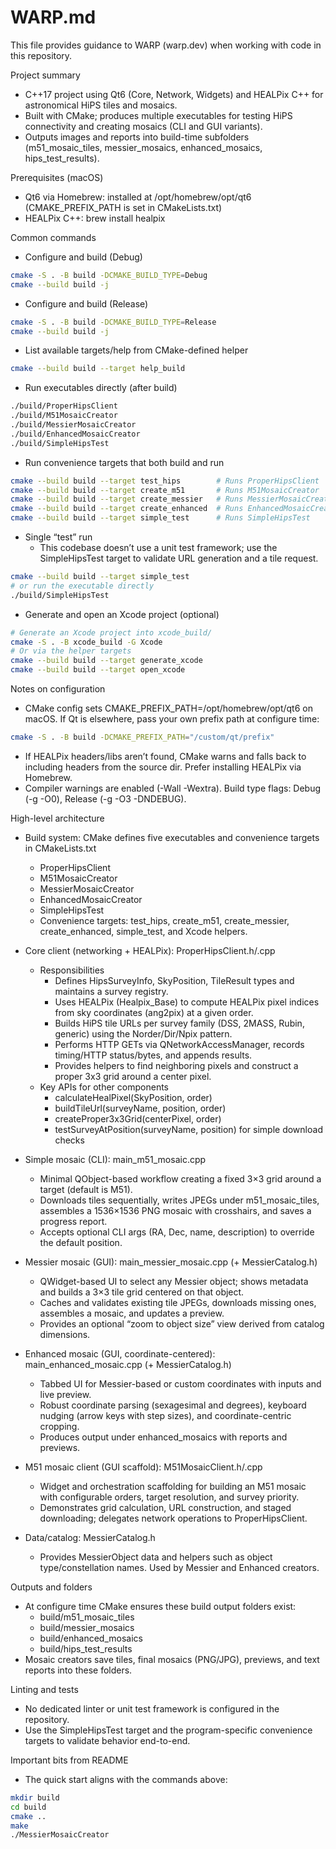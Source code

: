# WARP.md

This file provides guidance to WARP (warp.dev) when working with code in this repository.

Project summary
- C++17 project using Qt6 (Core, Network, Widgets) and HEALPix C++ for astronomical HiPS tiles and mosaics.
- Built with CMake; produces multiple executables for testing HiPS connectivity and creating mosaics (CLI and GUI variants).
- Outputs images and reports into build-time subfolders (m51_mosaic_tiles, messier_mosaics, enhanced_mosaics, hips_test_results).

Prerequisites (macOS)
- Qt6 via Homebrew: installed at /opt/homebrew/opt/qt6 (CMAKE_PREFIX_PATH is set in CMakeLists.txt)
- HEALPix C++: brew install healpix

Common commands
- Configure and build (Debug)
```sh path=null start=null
cmake -S . -B build -DCMAKE_BUILD_TYPE=Debug
cmake --build build -j
```
- Configure and build (Release)
```sh path=null start=null
cmake -S . -B build -DCMAKE_BUILD_TYPE=Release
cmake --build build -j
```
- List available targets/help from CMake-defined helper
```sh path=null start=null
cmake --build build --target help_build
```
- Run executables directly (after build)
```sh path=null start=null
./build/ProperHipsClient
./build/M51MosaicCreator
./build/MessierMosaicCreator
./build/EnhancedMosaicCreator
./build/SimpleHipsTest
```
- Run convenience targets that both build and run
```sh path=null start=null
cmake --build build --target test_hips        # Runs ProperHipsClient
cmake --build build --target create_m51       # Runs M51MosaicCreator
cmake --build build --target create_messier   # Runs MessierMosaicCreator
cmake --build build --target create_enhanced  # Runs EnhancedMosaicCreator
cmake --build build --target simple_test      # Runs SimpleHipsTest
```
- Single “test” run
  - This codebase doesn’t use a unit test framework; use the SimpleHipsTest target to validate URL generation and a tile request.
```sh path=null start=null
cmake --build build --target simple_test
# or run the executable directly
./build/SimpleHipsTest
```
- Generate and open an Xcode project (optional)
```sh path=null start=null
# Generate an Xcode project into xcode_build/
cmake -S . -B xcode_build -G Xcode
# Or via the helper targets
cmake --build build --target generate_xcode
cmake --build build --target open_xcode
```

Notes on configuration
- CMake config sets CMAKE_PREFIX_PATH=/opt/homebrew/opt/qt6 on macOS. If Qt is elsewhere, pass your own prefix path at configure time:
```sh path=null start=null
cmake -S . -B build -DCMAKE_PREFIX_PATH="/custom/qt/prefix"
```
- If HEALPix headers/libs aren’t found, CMake warns and falls back to including headers from the source dir. Prefer installing HEALPix via Homebrew.
- Compiler warnings are enabled (-Wall -Wextra). Build type flags: Debug (-g -O0), Release (-g -O3 -DNDEBUG).

High-level architecture
- Build system: CMake defines five executables and convenience targets in CMakeLists.txt
  - ProperHipsClient
  - M51MosaicCreator
  - MessierMosaicCreator
  - EnhancedMosaicCreator
  - SimpleHipsTest
  - Convenience targets: test_hips, create_m51, create_messier, create_enhanced, simple_test, and Xcode helpers.

- Core client (networking + HEALPix): ProperHipsClient.h/.cpp
  - Responsibilities
    - Defines HipsSurveyInfo, SkyPosition, TileResult types and maintains a survey registry.
    - Uses HEALPix (Healpix_Base) to compute HEALPix pixel indices from sky coordinates (ang2pix) at a given order.
    - Builds HiPS tile URLs per survey family (DSS, 2MASS, Rubin, generic) using the Norder/Dir/Npix pattern.
    - Performs HTTP GETs via QNetworkAccessManager, records timing/HTTP status/bytes, and appends results.
    - Provides helpers to find neighboring pixels and construct a proper 3x3 grid around a center pixel.
  - Key APIs for other components
    - calculateHealPixel(SkyPosition, order)
    - buildTileUrl(surveyName, position, order)
    - createProper3x3Grid(centerPixel, order)
    - testSurveyAtPosition(surveyName, position) for simple download checks

- Simple mosaic (CLI): main_m51_mosaic.cpp
  - Minimal QObject-based workflow creating a fixed 3×3 grid around a target (default is M51).
  - Downloads tiles sequentially, writes JPEGs under m51_mosaic_tiles, assembles a 1536×1536 PNG mosaic with crosshairs, and saves a progress report.
  - Accepts optional CLI args (RA, Dec, name, description) to override the default position.

- Messier mosaic (GUI): main_messier_mosaic.cpp (+ MessierCatalog.h)
  - QWidget-based UI to select any Messier object; shows metadata and builds a 3×3 tile grid centered on that object.
  - Caches and validates existing tile JPEGs, downloads missing ones, assembles a mosaic, and updates a preview.
  - Provides an optional “zoom to object size” view derived from catalog dimensions.

- Enhanced mosaic (GUI, coordinate-centered): main_enhanced_mosaic.cpp (+ MessierCatalog.h)
  - Tabbed UI for Messier-based or custom coordinates with inputs and live preview.
  - Robust coordinate parsing (sexagesimal and degrees), keyboard nudging (arrow keys with step sizes), and coordinate-centric cropping.
  - Produces output under enhanced_mosaics with reports and previews.

- M51 mosaic client (GUI scaffold): M51MosaicClient.h/.cpp
  - Widget and orchestration scaffolding for building an M51 mosaic with configurable orders, target resolution, and survey priority.
  - Demonstrates grid calculation, URL construction, and staged downloading; delegates network operations to ProperHipsClient.

- Data/catalog: MessierCatalog.h
  - Provides MessierObject data and helpers such as object type/constellation names. Used by Messier and Enhanced creators.

Outputs and folders
- At configure time CMake ensures these build output folders exist:
  - build/m51_mosaic_tiles
  - build/messier_mosaics
  - build/enhanced_mosaics
  - build/hips_test_results
- Mosaic creators save tiles, final mosaics (PNG/JPG), previews, and text reports into these folders.

Linting and tests
- No dedicated linter or unit test framework is configured in the repository.
- Use the SimpleHipsTest target and the program-specific convenience targets to validate behavior end-to-end.

Important bits from README
- The quick start aligns with the commands above:
```sh path=null start=null
mkdir build
cd build
cmake ..
make
./MessierMosaicCreator
```
